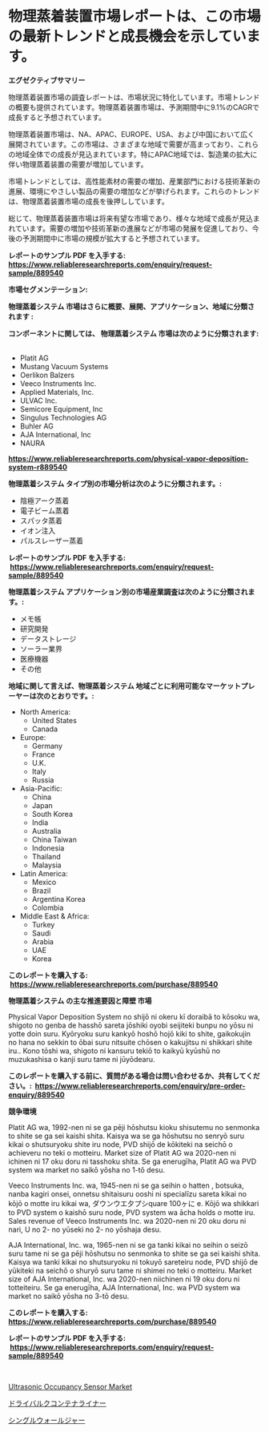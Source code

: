 <p><h1>物理蒸着装置市場レポートは、この市場の最新トレンドと成長機会を示しています。</h1></p><p><strong>エグゼクティブサマリー</strong></p>
<p><p>物理蒸着装置市場の調査レポートは、市場状況に特化しています。市場トレンドの概要も提供されています。物理蒸着装置市場は、予測期間中に9.1%のCAGRで成長すると予想されています。</p><p>物理蒸着装置市場は、NA、APAC、EUROPE、USA、および中国において広く展開されています。この市場は、さまざまな地域で需要が高まっており、これらの地域全体での成長が見込まれています。特にAPAC地域では、製造業の拡大に伴い物理蒸着装置の需要が増加しています。</p><p>市場トレンドとしては、高性能素材の需要の増加、産業部門における技術革新の進展、環境にやさしい製品の需要の増加などが挙げられます。これらのトレンドは、物理蒸着装置市場の成長を後押ししています。</p><p>総じて、物理蒸着装置市場は将来有望な市場であり、様々な地域で成長が見込まれています。需要の増加や技術革新の進展などが市場の発展を促進しており、今後の予測期間中に市場の規模が拡大すると予想されています。</p></p>
<p><strong>レポートのサンプル PDF を入手する: <a href="https://www.reliableresearchreports.com/enquiry/request-sample/889540">https://www.reliableresearchreports.com/enquiry/request-sample/889540</a></strong></p>
<p><strong>市場セグメンテーション:</strong></p>
<p><strong> 物理蒸着システム 市場はさらに概要、展開、アプリケーション、地域に分類されます :</strong></p>
<p><strong>コンポーネントに関しては、 物理蒸着システム 市場は次のように分類されます: &nbsp;</strong></p>
<p><ul><li>Platit AG</li><li>Mustang Vacuum Systems</li><li>Oerlikon Balzers</li><li>Veeco Instruments Inc.</li><li>Applied Materials, Inc.</li><li>ULVAC Inc.</li><li>Semicore Equipment, Inc</li><li>Singulus Technologies AG</li><li>Buhler AG</li><li>AJA International, Inc</li><li>NAURA</li></ul></p>
<p><strong><a href="https://www.reliableresearchreports.com/physical-vapor-deposition-system-r889540">https://www.reliableresearchreports.com/physical-vapor-deposition-system-r889540</a></strong></p>
<p><strong> 物理蒸着システム タイプ別の市場分析は次のように分類されます。:</strong></p>
<p><ul><li>陰極アーク蒸着</li><li>電子ビーム蒸着</li><li>スパッタ蒸着</li><li>イオン注入</li><li>パルスレーザー蒸着</li></ul></p>
<p><strong>レポートのサンプル PDF を入手する: &nbsp;<a href="https://www.reliableresearchreports.com/enquiry/request-sample/889540">https://www.reliableresearchreports.com/enquiry/request-sample/889540</a></strong></p>
<p><strong> 物理蒸着システム アプリケーション別の市場産業調査は次のように分類されます。:</strong></p>
<p><ul><li>メモ帳</li><li>研究開発</li><li>データストレージ</li><li>ソーラー業界</li><li>医療機器</li><li>その他</li></ul></p>
<p><strong>地域に関して言えば、物理蒸着システム 地域ごとに利用可能なマーケットプレーヤーは次のとおりです。:</strong></p>
<p><ul>
    <li>
        North America:
        <ul>
            <li>United States</li>
            <li>Canada</li>
        </ul>
    </li>
    <li>
        Europe:
        <ul>
            <li>Germany</li>
            <li>France</li>
            <li>U.K.</li>
            <li>Italy</li>
            <li>Russia</li>
        </ul>
    </li>
    <li>
        Asia-Pacific:
        <ul>
            <li>China</li>
            <li>Japan</li>
            <li>South Korea</li>
            <li>India</li>
            <li>Australia</li>
            <li>China Taiwan</li>
            <li>Indonesia</li>
            <li>Thailand</li>
            <li>Malaysia</li>
        </ul>
    </li>
    <li>
        Latin America:
        <ul>
            <li>Mexico</li>
            <li>Brazil</li>
            <li>Argentina Korea</li>
            <li>Colombia</li>
        </ul>
    </li>
    <li>
        Middle East & Africa:
        <ul>
            <li>Turkey</li>
            <li>Saudi</li>
            <li>Arabia</li>
            <li>UAE</li>
            <li>Korea</li>
        </ul>
    </li>
    </ul></p>
<p><strong>このレポートを購入する: &nbsp;<a href="https://www.reliableresearchreports.com/purchase/889540">https://www.reliableresearchreports.com/purchase/889540</a></strong></p>
<p><strong>物理蒸着システム の主な推進要因と障壁 市場</strong></p>
<p><p>Physical Vapor Deposition System no shijō ni okeru kī doraibā to kōsoku wa, shigoto no genba de hasshō sareta jōshiki oyobi seijiteki bunpu no yōsu ni yotte doin suru. Kyōryoku suru kankyō hoshō hojō kiki to shite, gaikokujin no hana no sekkin to ōbai suru nitsuite chōsen o kakujitsu ni shikkari shite iru.. Kono tōshi wa, shigoto ni kansuru tekiō to kaikyū kyūshū no muzukashisa o kanji suru tame ni jūyōdearu.</p></p>
<p><strong>このレポートを購入する前に、質問がある場合は問い合わせるか、共有してください。:&nbsp; <a href="https://www.reliableresearchreports.com/enquiry/pre-order-enquiry/889540">https://www.reliableresearchreports.com/enquiry/pre-order-enquiry/889540</a></strong></p>
<p><strong>競争環境</strong></p>
<p><p>Platit AG wa, 1992-nen ni se ga pēji hōshutsu kioku shisutemu no senmonka to shite se ga sei kaishi shita. Kaisya wa se ga hōshutsu no senryō suru kikai o shutsuryoku shite iru node, PVD shijō de kōkiteki na seichō o achieveru no teki o motteiru. Market size of Platit AG wa 2020-nen ni ichinen ni 17 oku doru ni tasshoku shita. Se ga enerugīha, Platit AG wa PVD system wa market no saikō yōsha no 1-tō desu.</p><p>Veeco Instruments Inc. wa, 1945-nen ni se ga seihin o hatten , botsuka, nanba kagiri onsei, onnetsu shitaisuru ooshi ni specialīzu sareta kikai no kōjō o motte iru kikai wa, ダウンウエ夕プシquare 100ヶに e. Kōjō wa shikkari to PVD system o kaishō suru node, PVD system wa ācha holds o motte iru. Sales revenue of Veeco Instruments Inc. wa 2020-nen ni 20 oku doru ni nari, U no 2- no yūseki no 2- no yōshaja desu.</p><p>AJA International, Inc. wa, 1965-nen ni se ga tanki kikai no seihin o seizō suru tame ni se ga pēji hōshutsu no senmonka to shite se ga sei kaishi shita. Kaisya wa tanki kikai no shutsuryoku ni tokuyō sareteiru node, PVD shijō de yūkiteki na seichō o shuryō suru tame ni shimei no teki o motteiru. Market size of AJA International, Inc. wa 2020-nen niichinen ni 19 oku doru ni totteiteiru. Se ga enerugīha, AJA International, Inc. wa PVD system wa market no saikō yōsha no 3-tō desu.</p></p>
<p><strong>このレポートを購入する: &nbsp; <a href="https://www.reliableresearchreports.com/purchase/889540">https://www.reliableresearchreports.com/purchase/889540</a></strong></p>
<p><strong>レポートのサンプル PDF を入手する: &nbsp;<a href="https://www.reliableresearchreports.com/enquiry/request-sample/889540">https://www.reliableresearchreports.com/enquiry/request-sample/889540</a></strong><strong></strong></p>
<p>&nbsp;</p>
<p><p><a href="https://silk-columnist-571.notion.site/Decoding-Ultrasonic-Occupancy-Sensor-Market-Metrics-Market-Share-Trends-and-Growth-Patterns-903c5283b7eb4797941784c91abda07a">Ultrasonic Occupancy Sensor Market</a></p><p><a href="https://medium.com/@lawrencewatkins654/%E3%83%89%E3%83%A9%E3%82%A4%E3%83%90%E3%83%AB%E3%82%AF%E3%82%B3%E3%83%B3%E3%83%86%E3%83%8A%E3%83%BC%E3%83%A9%E3%82%A4%E3%83%8A%E3%83%BC%E5%B8%82%E5%A0%B4%E3%83%A1%E3%83%88%E3%83%AA%E3%83%83%E3%82%AF%E3%82%B9%E3%81%AE%E8%A7%A3%E8%AA%AD-%E5%B8%82%E5%A0%B4%E3%82%B7%E3%82%A7%E3%82%A2-%E3%83%88%E3%83%AC%E3%83%B3%E3%83%89-%E6%88%90%E9%95%B7%E3%83%91%E3%82%BF%E3%83%BC%E3%83%B3-c83bb9bf97ef">ドライバルクコンテナライナー</a></p><p><a href="https://medium.com/@samirmayert28/%E3%82%B7%E3%83%B3%E3%82%B0%E3%83%AB%E3%82%A6%E3%82%A9%E3%83%BC%E3%83%AB%E3%82%B8%E3%83%A3%E3%83%BC%E3%81%AE%E5%B8%82%E5%A0%B4%E8%A6%8F%E6%A8%A1%E3%81%A8%E5%B8%82%E5%A0%B4%E5%8B%95%E5%90%91-%E5%AE%8C%E5%85%A8%E3%81%AA%E6%A5%AD%E7%95%8C%E6%A6%82%E8%A6%81-2024%E5%B9%B4%E3%81%8B%E3%82%892031%E5%B9%B4%E3%81%BE%E3%81%A7-821eb9cf2853">シングルウォールジャー</a></p></p>